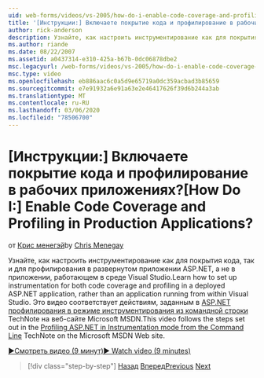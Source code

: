 ```yaml
---
uid: web-forms/videos/vs-2005/how-do-i-enable-code-coverage-and-profiling-in-production-applications
title: '[Инструкции:] Включаете покрытие кода и профилирование в рабочих приложениях? | Документы Майкрософт'
author: rick-anderson
description: Узнайте, как настроить инструментирование как для покрытия кода, так и для профилирования в развернутом приложении ASP.NET, а не в приложении, работающем в среде VI...
ms.author: riande
ms.date: 08/22/2007
ms.assetid: a0437314-e310-425a-b67b-0dc06878dbe2
msc.legacyurl: /web-forms/videos/vs-2005/how-do-i-enable-code-coverage-and-profiling-in-production-applications
msc.type: video
ms.openlocfilehash: eb886aac6c0a5d9e65719a0dc359acbad3b85659
ms.sourcegitcommit: e7e91932a6e91a63e2e46417626f39d6b244a3ab
ms.translationtype: MT
ms.contentlocale: ru-RU
ms.lasthandoff: 03/06/2020
ms.locfileid: "78506700"
---
```

# <a name="how-do-i-enable-code-coverage-and-profiling-in-production-applications"></a><span data-ttu-id="81f47-104">[Инструкции:] Включаете покрытие кода и профилирование в рабочих приложениях?</span><span class="sxs-lookup"><span data-stu-id="81f47-104">[How Do I:] Enable Code Coverage and Profiling in Production Applications?</span></span>

<span data-ttu-id="81f47-105">от [Крис менегэй](https://twitter.com/CMenegay)</span><span class="sxs-lookup"><span data-stu-id="81f47-105">by [Chris Menegay](https://twitter.com/CMenegay)</span></span>

<span data-ttu-id="81f47-106">Узнайте, как настроить инструментирование как для покрытия кода, так и для профилирования в развернутом приложении ASP.NET, а не в приложении, работающем в среде Visual Studio.</span><span class="sxs-lookup"><span data-stu-id="81f47-106">Learn how to set up instrumentation for both code coverage and profiling in a deployed ASP.NET application, rather than an application running from within Visual Studio.</span></span> <span data-ttu-id="81f47-107">Это видео соответствует действиям, заданным в [ASP.NET профилирования в режиме инструментирования из командной строки](https://msdn.microsoft.com/teamsystem/aa718860.aspx) TechNote на веб-сайте Microsoft MSDN.</span><span class="sxs-lookup"><span data-stu-id="81f47-107">This video follows the steps set out in the [Profiling ASP.NET in Instrumentation mode from the Command Line](https://msdn.microsoft.com/teamsystem/aa718860.aspx) TechNote on the Microsoft MSDN Web site.</span></span>

[<span data-ttu-id="81f47-108">&#9654;Смотреть видео (9 минут)</span><span class="sxs-lookup"><span data-stu-id="81f47-108">&#9654; Watch video (9 minutes)</span></span>](https://channel9.msdn.com/Blogs/ASP-NET-Site-Videos/how-do-i-enable-code-coverage-and-profiling-in-production-applications)

> [!div class="step-by-step"]
> <span data-ttu-id="81f47-109">[Назад](how-do-i-run-unit-tests-against-a-deployed-database.md)
> [Вперед](web-deployment-projects.md)</span><span class="sxs-lookup"><span data-stu-id="81f47-109">[Previous](how-do-i-run-unit-tests-against-a-deployed-database.md)
[Next](web-deployment-projects.md)</span></span>
